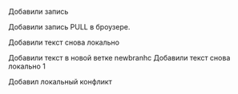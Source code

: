 Добавили запись

Добавили запись PULL в броузере.

Добавили текст снова локально

Добавили текст в новой ветке newbranhc
Добавили текст снова локально   1

Добавил локальный конфликт